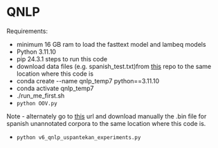 # QNLP
Requirements:
- minimum 16 GB ram to load the fasttext model and lambeq models
- Python 3.11.10
- pip 24.3.1
steps to run this code
- download data files  (e.g. spanish_test.txt)from [this](https://github.com/bkeej/usp_qnlp/tree/main/qnlp-data)  repo to the same location where this code is
- conda create --name qnlp_temp7 python==3.11.10
- conda activate qnlp_temp7 
- ./run_me_first.sh
- `python OOV.py`

Note
    - alternately go to [this](https://github.com/dccuchile/spanish-word-embeddings?tab=readme-ov-file#fasttext-embeddings-from-suc) url and download manually the .bin file for spanish unannotated corpora to the same location where this code is.
- `python v6_qnlp_uspantekan_experiments.py`
